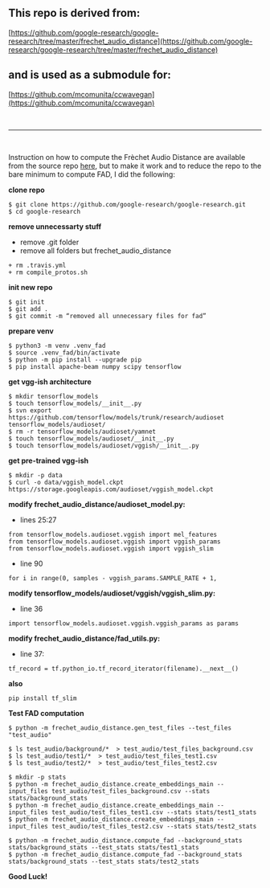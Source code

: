## This repo is derived from:

[https://github.com/google-research/google-research/tree/master/frechet_audio_distance](https://github.com/google-research/google-research/tree/master/frechet_audio_distance)

## and is used as a submodule for:
[https://github.com/mcomunita/ccwavegan](https://github.com/mcomunita/ccwavegan)

<br>

---

<br>

Instruction on how to compute the Frèchet Audio Distance are available from the source repo [here](https://github.com/google-research/google-research/tree/master/frechet_audio_distance), but to make it work and to reduce the repo to the bare minimum to compute FAD, I did the following:

**clone repo**
```
$ git clone https://github.com/google-research/google-research.git
$ cd google-research
```

**remove unnecessarty stuff**
+ remove .git folder
+ remove all folders but frechet_audio_distance
  
```
+ rm .travis.yml
+ rm compile_protos.sh
```

**init new repo**
```
$ git init
$ git add .
$ git commit -m “removed all unnecessary files for fad”
```

**prepare venv**
```
$ python3 -m venv .venv_fad
$ source .venv_fad/bin/activate
$ python -m pip install --upgrade pip
$ pip install apache-beam numpy scipy tensorflow
```

**get vgg-ish architecture**
```
$ mkdir tensorflow_models
$ touch tensorflow_models/__init__.py
$ svn export https://github.com/tensorflow/models/trunk/research/audioset tensorflow_models/audioset/
$ rm -r tensorflow_models/audioset/yamnet
$ touch tensorflow_models/audioset/__init__.py
$ touch tensorflow_models/audioset/vggish/__init__.py
```

**get pre-trained vgg-ish**
```
$ mkdir -p data
$ curl -o data/vggish_model.ckpt https://storage.googleapis.com/audioset/vggish_model.ckpt
```

**modify frechet_audio_distance/audioset_model.py:**
- lines 25:27
```
from tensorflow_models.audioset.vggish import mel_features
from tensorflow_models.audioset.vggish import vggish_params
from tensorflow_models.audioset.vggish import vggish_slim
```
 - line 90
```
for i in range(0, samples - vggish_params.SAMPLE_RATE + 1,
```


**modify tensorflow_models/audioset/vggish/vggish_slim.py:**
- line 36
```
import tensorflow_models.audioset.vggish.vggish_params as params
```

**modify frechet_audio_distance/fad_utils.py:**
- line 37:
```
tf_record = tf.python_io.tf_record_iterator(filename).__next__()
```

**also**
```
pip install tf_slim
```

**Test FAD computation**
```
$ python -m frechet_audio_distance.gen_test_files --test_files "test_audio"
```
```
$ ls test_audio/background/*  > test_audio/test_files_background.csv
$ ls test_audio/test1/*  > test_audio/test_files_test1.csv
$ ls test_audio/test2/*  > test_audio/test_files_test2.csv
```

```
$ mkdir -p stats
$ python -m frechet_audio_distance.create_embeddings_main --input_files test_audio/test_files_background.csv --stats stats/background_stats
$ python -m frechet_audio_distance.create_embeddings_main --input_files test_audio/test_files_test1.csv --stats stats/test1_stats
$ python -m frechet_audio_distance.create_embeddings_main --input_files test_audio/test_files_test2.csv --stats stats/test2_stats
```

```
$ python -m frechet_audio_distance.compute_fad --background_stats stats/background_stats --test_stats stats/test1_stats
$ python -m frechet_audio_distance.compute_fad --background_stats stats/background_stats --test_stats stats/test2_stats
```

**Good Luck!**